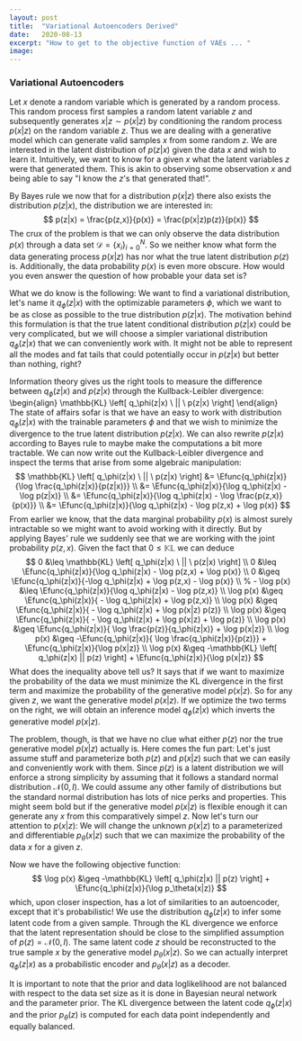 ```yaml
---
layout: post
title:  "Variational Autoencoders Derived"
date:   2020-08-13
excerpt: "How to get to the objective function of VAEs ... "
image:
---
```

<head>
<script type="text/x-mathjax-config"> MathJax.Hub.Config({ TeX: { equationNumbers: { autoNumber: "all" } } }); </script>
       <script type="text/x-mathjax-config">
         MathJax.Hub.Config({
           tex2jax: {
             inlineMath: [ ['$','$'], ["\\(","\\)"] ],
             displayMath: [['$$','$$']],
             processEscapes: true
           }
         });
       </script>
       <script src="https://cdn.mathjax.org/mathjax/latest/MathJax.js?config=TeX-AMS-MML_HTMLorMML" type="text/javascript"></script>
</head>

### Variational Autoencoders 

Let $x$ denote a random variable which is generated by a random process.
This random process first samples a random latent variable $z$ and subsequently generates $x|z \sim p(x|z)$ by conditioning the random process $p(x|z)$ on the random variable $z$.
Thus we are dealing with a generative model which can generate valid samples $x$ from some random $z$.
We are interested in the latent distribution of $p(z|x)$ given the data $x$ and wish to learn it.
Intuitively, we want to know for a given $x$ what the latent variables $z$ were that generated them.
This is akin to observing some observation $x$ and being able to say "I know the $z$'s that generated that!".

By Bayes rule we now that for a distribution $p(x|z)$ there also exists the distribution $p(z|x)$, the distribution we are interested in:
$$
	p(z|x) = \frac{p(z,x)}{p(x)} = \frac{p(x|z)p(z)}{p(x)}
$$
The crux of the problem is that we can only observe the data distribution $p(x)$ through a data set $\mathcal{D}=\{ x_i \}_{i=0}^N$.
So we neither know what form the data generating process $p(x|z)$ has nor what the true latent distribution $p(z)$ is.
Additionally, the data probability $p(x)$ is even more obscure.
How would you even answer the question of how probable your data set is?

What we do know is the following: We want to find a variational distribution, let's name it $q_\phi(z|x)$ with the optimizable parameters $\phi$, which we want to be as close as possible to the true distribution $p(z|x)$.
The motivation behind this formulation is that the true latent conditional distribution $p(z|x)$ could be very complicated, but we will choose a simpler variational distribution $q_\phi(z|x)$ that we can conveniently work with.
It might not be able to represent all the modes and fat tails that could potentially occur in $p(z|x)$ but better than nothing, right?

Information theory gives us the right tools to measure the difference between $q_\phi(z|x)$ and $p(z|x)$ through the Kullback-Leibler divergence:
\begin{align}
	\mathbb{KL} \left[ q_\phi(z|x) \ || \ p(z|x) \right]
\end{align}
The state of affairs sofar is that we have an easy to work with distribution $q_\phi(z|x)$ with the trainable parameters $\phi$ and that we wish to minimize the divergence to the true latent distribution $p(z|x)$.
We can also rewrite $p(z|x)$ according to Bayes rule to maybe make the computations a bit more tractable.
We can now write out the Kullback-Leibler divergence and inspect the terms that arise from some algebraic manipulation:
$$
	\mathbb{KL} \left[ q_\phi(z|x) \ || \ p(z|x) \right] &= \Efunc{q_\phi(z|x)}{\log \frac{q_\phi(z|x)}{p(z|x)}} \\
	&= \Efunc{q_\phi(z|x)}{\log q_\phi(z|x) - \log p(z|x)} \\
	&= \Efunc{q_\phi(z|x)}{\log q_\phi(z|x) - \log \frac{p(z,x)}{p(x)}} \\
	&= \Efunc{q_\phi(z|x)}{\log q_\phi(z|x) - \log p(z,x) + \log p(x)}
$$
From earlier we know, that the data marginal probability $p(x)$ is almost surely intractable so we might want to avoid working with it directly.
But by applying Bayes' rule we suddenly see that we are working with the joint probability $p(z,x)$.
Given the fact that $0 \leq \mathbb{KL}$ we can deduce
$$
	0 &\leq \mathbb{KL} \left[ q_\phi(z|x) \ || \ p(z|x) \right] \\
	0 &\leq \Efunc{q_\phi(z|x)}{\log q_\phi(z|x) - \log p(z,x) + \log p(x)} \\
	0 &\geq \Efunc{q_\phi(z|x)}{-\log q_\phi(z|x) + \log p(z,x) - \log p(x)} \\
	% - \log p(x) &\leq \Efunc{q_\phi(z|x)}{\log q_\phi(z|x) - \log p(z,x)} \\
	\log p(x) &\geq \Efunc{q_\phi(z|x)}{ - \log q_\phi(z|x) + \log p(z,x)} \\
	\log p(x) &\geq \Efunc{q_\phi(z|x)}{ - \log q_\phi(z|x) + \log p(x|z) p(z)} \\
	\log p(x) &\geq \Efunc{q_\phi(z|x)}{ - \log q_\phi(z|x) + \log p(x|z) + \log p(z)} \\
	\log p(x) &\geq \Efunc{q_\phi(z|x)}{ \log \frac{p(z)}{q_\phi(z|x)} + \log p(x|z)} \\
	\log p(x) &\geq -\Efunc{q_\phi(z|x)}{ \log \frac{q_\phi(z|x)}{p(z)}} + \Efunc{q_\phi(z|x)}{\log p(x|z)} \\
	\log p(x) &\geq -\mathbb{KL} \left[ q_\phi(z|x) || p(z) \right] + \Efunc{q_\phi(z|x)}{\log p(x|z)}
$$
What does the inequality above tell us?
It says that if we want to maximize the probability of the data we must minimize the KL divergence in the first term and maximize the probability of the generative model $p(x|z)$.
So for any given $z$, we want the generative model $p(x|z)$.
If we optimize the two terms on the right, we will obtain an inference model $q_\phi(z|x)$ which inverts the generative model $p(x|z)$.

The problem, though, is that we have no clue what either $p(z)$ nor the true generative model $p(x|z)$ actually is.
Here comes the fun part: Let's just assume stuff and parameterize both $p(z)$ and $p(x|z)$ such that we can easily and conveniently work with them.
Since $p(z)$ is a latent distribution we will enforce a strong simplicity by assuming that it follows a standard normal distribution $\mathcal{N}(0, I)$.
We could assume any other family of distributions but the standard normal distribution has lots of nice perks and properties.
This might seem bold but if the generative model $p(x|z)$ is flexible enough it can generate any $x$ from this comparatively simpel $z$.
Now let's turn our attention to $p(x|z)$: We will change the unknown $p(x|z)$ to a parameterized and differentiable $p_\theta(x|z)$ such that we can maximize the probability of the data $x$ for a given $z$.

Now we have the following objective function:
$$
	\log p(x) &\geq -\mathbb{KL} \left[ q_\phi(z|x) || p(z) \right] + \Efunc{q_\phi(z|x)}{\log p_\theta(x|z)}
$$
which, upon closer inspection, has a lot of similarities to an autoencoder, except that it's probabilistic!
We use the distribution $q_\phi(z|x)$ to infer some latent code from a given sample.
Through the KL divergence we enforce that the latent representation should be close to the simplified assumption of $p(z) = \mathcal{N}(0,I)$.
The same latent code $z$ should be reconstructed to the true sample $x$ by the generative model $p_\theta(x|z)$.
So we can actually interpret $q_\phi(z|x)$ as a probabilistic encoder and $p_\theta(x|z)$ as a decoder.

It is important to note that the prior and data loglikelihood are not balanced with respect to the data set size as it is done in Bayesian neural network and the parameter prior.
The KL divergence between the latent code $q_\phi(z|x)$ and the prior $p_\theta(z)$ is computed for each data point independently and equally balanced.
